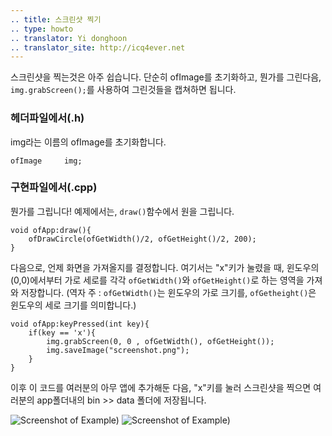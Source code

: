 ```yaml
---
.. title: 스크린샷 찍기
.. type: howto
.. translator: Yi donghoon
.. translator_site: http://icq4ever.net
---
```


스크린샷을 찍는것은 아주 쉽습니다. 단순히 ofImage를 초기화하고, 뭔가를 그린다음, ```img.grabScreen();```를 사용하여 그린것들을 캡쳐하면 됩니다.

### 헤더파일에서(.h)

img라는 이름의 ofImage를 초기화합니다.

	ofImage 	img;


### 구현파일에서(.cpp)

뭔가를 그립니다! 예제에서는, ```draw()```함수에서 원을 그립니다.

	void ofApp:draw(){
		ofDrawCircle(ofGetWidth()/2, ofGetHeight()/2, 200);
	}

다음으로, 언제 화면을 가져올지를 결정합니다. 여기서는 "x"키가 눌렸을 때, 윈도우의 (0,0)에서부터 가로 세로를 각각 ```ofGetWidth()```와 ```ofGetHeight()```로 하는 영역을 가져와 저장합니다. (역자 주 : ```ofGetWidth()```는 윈도우의 가로 크기를, ```ofGetheight()```은 윈도우의 세로 크기를 의미합니다.)

	void ofApp:keyPressed(int key){
		if(key == 'x'){
			img.grabScreen(0, 0 , ofGetWidth(), ofGetHeight());
			img.saveImage("screenshot.png");
		}
	}

이후 이 코드를 여러분의 아무 앱에 추가해둔 다음, "x"키를 눌러 스크린샷을 찍으면 여러분의 app폴더내의 bin >> data 폴더에 저장됩니다.

![Screenshot of Example)](useCodeToScreenshot.png)
![Screenshot of Example)](screenShot.png)
